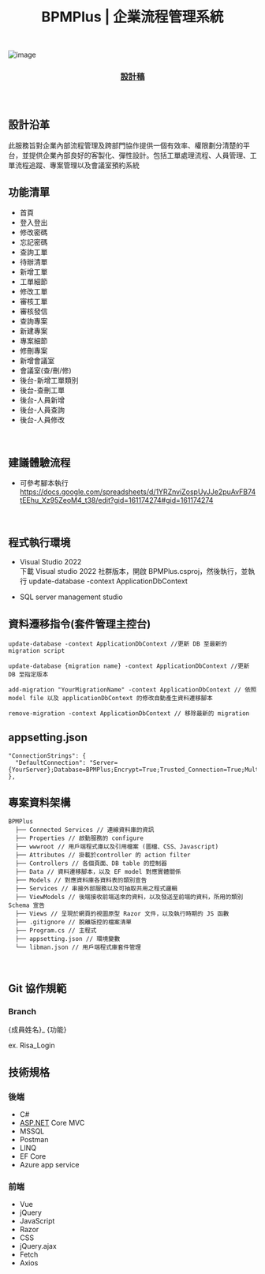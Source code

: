 <h1 align="center" style="font-weight: 700">BPMPlus | 企業流程管理系統 </h1>

<br/>

![image](https://github.com/user-attachments/assets/a131ff5d-432c-4041-b111-b9da26cef513)


<div align="center" style="margin-bottom:24px">

### [設計稿](https://www.figma.com/board/X8XUObtwqiBiYyRZzByqDH/BPM-Plus?t=f1AYiT7rp1yfyWhW-0)
</div>

<br>

## 設計沿革

此服務旨對企業內部流程管理及跨部門協作提供一個有效率、權限劃分清楚的平台，並提供企業內部良好的客製化、彈性設計。包括工單處理流程、人員管理、工單流程追蹤、專案管理以及會議室預約系統
<br>
## 功能清單

- 首頁
- 登入登出
- 修改密碼
- 忘記密碼
- 查詢工單
- 待辦清單
- 新增工單
- 工單細節
- 修改工單
- 審核工單
- 審核發信
- 查詢專案
- 新建專案
- 專案細節
- 修刪專案
- 新增會議室
- 會議室(查/刪/修)
- 後台-新增工單類別
- 後台-查刪工單
- 後台-人員新增
- 後台-人員查詢
- 後台-人員修改
<br>

## 建議體驗流程

- 可參考腳本執行 https://docs.google.com/spreadsheets/d/1YRZnviZospUyJJe2puAvFB74tEEhu_Xz95ZeoM4_t38/edit?gid=161174274#gid=161174274
<br>

## 程式執行環境

- Visual Studio 2022
  <br> 下載 Visual studio 2022 社群版本，開啟 BPMPlus.csproj，然後執行，並執行 update-database -context ApplicationDbContext
  
- SQL server management studio

## 資料遷移指令(套件管理主控台)

```
update-database -context ApplicationDbContext //更新 DB 至最新的 migration script
```

```
update-database {migration name} -context ApplicationDbContext //更新 DB 至指定版本
```

```
add-migration "YourMigrationName" -context ApplicationDbContext // 依照 model file 以及 applicationDbContext 的修改自動產生資料遷移腳本
```

```
remove-migration -context ApplicationDbContext // 移除最新的 migration
``` 

## appsetting.json

```
"ConnectionStrings": {
  "DefaultConnection": "Server={YourServer};Database=BPMPlus;Encrypt=True;Trusted_Connection=True;MultipleActiveResultSets=true"
},
```

## 專案資料架構

```
BPMPlus
  ├── Connected Services // 連線資料庫的資訊
  ├── Properties // 啟動服務的 configure 
  ├── wwwroot // 用戶端程式庫以及引用檔案 (圖檔、CSS、Javascript)
  ├── Attributes // 掛載於controller 的 action filter
  ├── Controllers // 各個頁面、DB table 的控制器
  ├── Data // 資料遷移腳本，以及 EF model 對應實體關係
  ├── Models // 對應資料庫各資料表的類別宣告
  ├── Services // 串接外部服務以及可抽取共用之程式邏輯
  ├── ViewModels // 後端接收前端送來的資料，以及發送至前端的資料，所用的類別 Schema 宣告
  ├── Views // 呈現於網頁的視圖原型 Razor 文件，以及執行時期的 JS 函數
  ├── .gitignore // 脫離版控的檔案清單
  ├── Program.cs // 主程式
  ├── appsetting.json // 環境變數
  └── libman.json // 用戶端程式庫套件管理
```
<br>

## Git 協作規範

### Branch

{成員姓名}_ {功能}  

ex.  Risa_Login
<br>

## 技術規格

### 後端

- C#
- [ASP.NET](http://ASP.NET) Core MVC
- MSSQL
- Postman
- LINQ
- EF Core
- Azure app service

### 前端

- Vue
- jQuery
- JavaScript
- Razor
- CSS
- jQuery.ajax
- Fetch
- Axios
